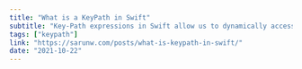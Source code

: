```yaml
---
title: "What is a KeyPath in Swift"
subtitle: "Key-Path expressions in Swift allow us to dynamically access type properties. In this post, Sarun Wongpatcharapakorn describes the various KeyPath types available, explains their usage, and provides examples of their use."
tags: ["keypath"]
link: "https://sarunw.com/posts/what-is-keypath-in-swift/"
date: "2021-10-22"
---
```

